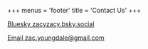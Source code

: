 +++
menus = 'footer'
title = 'Contact Us'
+++

[Bluesky zacyzacy.bsky.social](https://bsky.app/profile/zacyzacy.bsky.social)

[Email zac.youngdale@gmail.com](mailto:zac.youngdale@gmail.com)